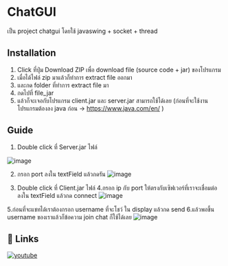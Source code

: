 # ChatGUI
เป็น project chatgui โดยใช้ javaswing + socket + thread
## Installation

1. Click ที่ปุ่ม Download ZIP เพื่อ download file (source code + jar) ของโปรแกรม 
2. เมื่อได้ไฟล์ zip มาแล้วก็ทำการ extract file ออกมา
3. และกด folder ที่ทำการ extract file มา
4. กดไปที่ file_jar 
5. แล้วก็จะเจอกับโปรแกรม client.jar และ server.jar  สามารถใช้ได้เลย 
(ก่อนที่จะใช้งานโปรแกรมต้องลง java ก่อน -> https://www.java.com/en/ )

## Guide
1. Double click ที่ Server.jar ไฟล์

![image](https://user-images.githubusercontent.com/75911503/229866541-980330b6-31cd-4ff8-b3e8-7d69128c8254.png)

2. กรอก port ลงใน textField แล้วกดรัน
![image](https://user-images.githubusercontent.com/75911503/229866712-64c98443-2c29-4671-8380-31ddf76a41de.png)

3. Double click ที่ Client.jar ไฟล์
4.กรอก ip กับ port ให้ตรงกับเซิฟเวอร์ที่เราจะเชื่อมต่อ ลงใน textField แล้วกด connect
![image](https://user-images.githubusercontent.com/75911503/229866866-44e6af7a-ea8f-4a60-8cfc-a00449e249a7.png)

5.ก่อนที่จะแชทได้เราต้องกรอก username ที่จะโชว์ ใน display แล้วกด send
6.แล้วพอขึ้น username ของเราแล้วก็ข้อความ join chat ก็ใช้ได้เลย
![image](https://user-images.githubusercontent.com/75911503/229867437-08290289-7821-41bc-9666-70515971c90d.png)


## 🔗 Links
[![youtube](https://img.shields.io/badge/Youtube_video-000?style=for-the-badge&logo=ko-fi&logoColor=white)](https://www.youtube.com/watch?v=mTzNyXlJDz8)


